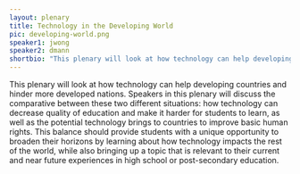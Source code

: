 ```yaml
---
layout: plenary
title: Technology in the Developing World
pic: developing-world.png
speaker1: jwong
speaker2: dmann
shortbio: "This plenary will look at how technology can help developing countries and how it can hinder more developed nations."
---
```


This plenary will look at how technology can help developing countries and hinder more developed nations. Speakers in this plenary will discuss the comparative between these two different situations: how technology can decrease quality of education and make it harder for students to learn, as well as the potential technology brings to countries to improve basic human rights. This balance should provide students with a unique opportunity to broaden their horizons by learning about how technology impacts the rest of the world, while also bringing up a topic that is relevant to their current and near future experiences in high school or post-secondary education.
